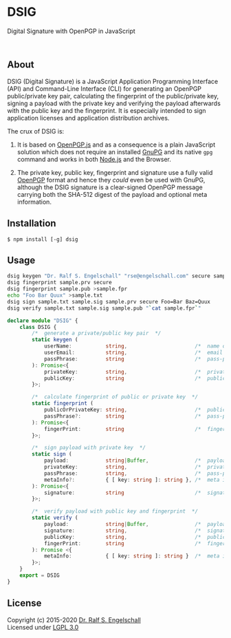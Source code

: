 
DSIG
====

Digital Signature with OpenPGP in JavaScript

<p/>
<img src="https://nodei.co/npm/disg.png?downloads=true&stars=true" alt=""/>

<p/>
<img src="https://david-dm.org/rse/dsig.png" alt=""/>

About
-----

DSIG (Digital Signature) is a JavaScript Application Programming
Interface (API) and Command-Line Interface (CLI) for generating an
OpenPGP public/private key pair, calculating the fingerprint of the
public/private key, signing a payload with the private key and verifying
the payload afterwards with the public key and the fingerprint. It
is especially intended to sign application licenses and application
distribution archives.

The crux of DSIG is:

1. It is based on [OpenPGP.js](https://openpgpjs.org/) and as a
   consequence is a plain JavaScript solution which does not require an
   installed [GnuPG](https://gnupg.org/) and its native `gpg` command
   and works in both [Node.js](https://nodejs.org/) and the Browser.

2. The private key, public key, fingerprint and signature
   use a fully valid [OpenPGP](https://www.ietf.org/rfc/rfc4880.txt)
   format and hence they *could* even be used with GnuPG, although the
   DSIG signature is a clear-signed OpenPGP message carrying both the
   SHA-512 digest of the payload and optional meta information.

Installation
------------

```shell
$ npm install [-g] dsig
```

Usage
-----

```sh
dsig keygen "Dr. Ralf S. Engelschall" "rse@engelschall.com" secure sample.prv sample.pub
dsig fingerprint sample.prv secure
dsig fingerprint sample.pub >sample.fpr
echo "Foo Bar Quux" >sample.txt
dsig sign sample.txt sample.sig sample.prv secure Foo=Bar Baz=Quux
dsig verify sample.txt sample.sig sample.pub "`cat sample.fpr`"
```

```ts
declare module "DSIG" {
    class DSIG {
        /*  generate a private/public key pair  */
        static keygen (
            userName:           string,                      /*  name of user  */
            userEmail:          string,                      /*  email address of user  */
            passPhrase:         string                       /*  pass-phrase of private key  */
        ): Promise<{
            privateKey:         string,                      /*  private key (encrypted)  */
            publicKey:          string                       /*  public key  */
        }>;

        /*  calculate fingerprint of public or private key  */
        static fingerprint (
            publicOrPrivateKey: string,                      /*  public or private key  */
            passPhrase?:        string                       /*  pass-phrase of private key  */
        ): Promise<{
            fingerPrint:        string                       /*  finger-print of public/private key  */
        }>;

        /*  sign payload with private key  */
        static sign (
            payload:            string|Buffer,               /*  payload to sign  */
            privateKey:         string,                      /*  private key  */
            passPhrase:         string,                      /*  pass-phrase of private key  */
            metaInfo?:          { [ key: string ]: string }, /*  meta information (key/value pairs)  */
        ): Promise<{
            signature:          string                       /*  signature  */
        }>;

        /*  verify payload with public key and fingerprint  */
        static verify (
            payload:            string|Buffer,               /*  payload to verify  */
            signature:          string,                      /*  signature  */
            publicKey:          string,                      /*  public key  */
            fingerPrint:        string                       /*  finger-print of public/private key  */
        ): Promise <{
            metaInfo:           { [ key: string ]: string }  /*  meta information (key/value pairs)  */
        }>;
    }
    export = DSIG
}
```

License
-------

Copyright (c) 2015-2020 [Dr. Ralf S. Engelschall](http://engelschall.com/)<br/>
Licensed under [LGPL 3.0](https://spdx.org/licenses/LGPL-3.0-only)

